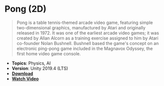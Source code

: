 # Pong (2D)

> Pong is a table tennis-themed arcade video game, featuring simple two-dimensional graphics, manufactured by Atari and originally released in 1972. It was one of the earliest arcade video games; it was created by Allan Alcorn as a training exercise assigned to him by Atari co-founder Nolan Bushnell. Bushnell based the game's concept on an electronic ping-pong game included in the Magnavox Odyssey, the first home video game console.

- **Topics**: Physics, AI
- **Version**: Unity 2019.4 (LTS)
- [**Download**](https://github.com/zigurous/unity-pong-tutorial/archive/refs/heads/main.zip)
- [**Watch Video**](https://youtu.be/AcpaYq0ihaM)
